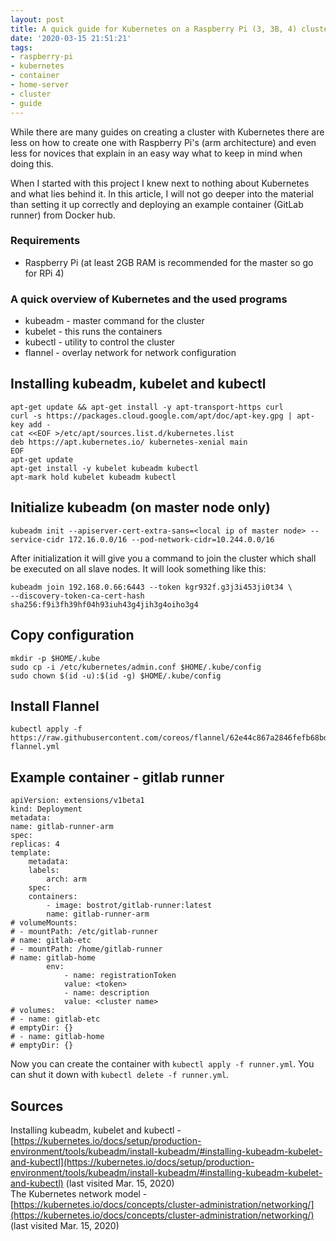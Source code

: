 ```yaml
---
layout: post
title: A quick guide for Kubernetes on a Raspberry Pi (3, 3B, 4) cluster
date: '2020-03-15 21:51:21'
tags:
- raspberry-pi
- kubernetes
- container
- home-server
- cluster
- guide
---
```


While there are many guides on creating a cluster with Kubernetes there are less on how to create one with Raspberry Pi's (arm architecture) and even less for novices that explain in an easy way what to keep in mind when doing this.

When I started with this project I knew next to nothing about Kubernetes and what lies behind it. In this article, I will not go deeper into the material than setting it up correctly and deploying an example container (GitLab runner) from Docker hub.

### Requirements

- Raspberry Pi (at least 2GB RAM is recommended for the master so go for RPi 4)

### A quick overview of Kubernetes and the used programs

- kubeadm - master command for the cluster
- kubelet - this runs the containers
- kubectl - utility to control the cluster
- flannel - overlay network for network configuration

## Installing kubeadm, kubelet and kubectl

    apt-get update && apt-get install -y apt-transport-https curl
    curl -s https://packages.cloud.google.com/apt/doc/apt-key.gpg | apt-key add -
    cat <<EOF >/etc/apt/sources.list.d/kubernetes.list
    deb https://apt.kubernetes.io/ kubernetes-xenial main
    EOF
    apt-get update
    apt-get install -y kubelet kubeadm kubectl
    apt-mark hold kubelet kubeadm kubectl
    

## Initialize kubeadm (on master node only)

    kubeadm init --apiserver-cert-extra-sans=<local ip of master node> --service-cidr 172.16.0.0/16 --pod-network-cidr=10.244.0.0/16
    

After initialization it will give you a command to join the cluster which shall be executed on all slave nodes. It will look something like this:

    kubeadm join 192.168.0.66:6443 --token kgr932f.g3j3i453ji0t34 \
    --discovery-token-ca-cert-hash sha256:f9i3fh39hf04h93iuh43g4jih3g4oiho3g4
    

## Copy configuration

    mkdir -p $HOME/.kube
    sudo cp -i /etc/kubernetes/admin.conf $HOME/.kube/config
    sudo chown $(id -u):$(id -g) $HOME/.kube/config
    

## Install Flannel

    kubectl apply -f https://raw.githubusercontent.com/coreos/flannel/62e44c867a2846fefb68bd5f178daf4da3095ccb/Documentation/kube-flannel.yml

<!--kg-card-begin: markdown-->
## Example container - gitlab runner

    apiVersion: extensions/v1beta1
    kind: Deployment
    metadata:
    name: gitlab-runner-arm
    spec:
    replicas: 4
    template:
        metadata:
        labels:
            arch: arm
        spec:
        containers:
            - image: bostrot/gitlab-runner:latest
            name: gitlab-runner-arm
    # volumeMounts:
    # - mountPath: /etc/gitlab-runner
    # name: gitlab-etc
    # - mountPath: /home/gitlab-runner
    # name: gitlab-home
            env:
                - name: registrationToken
                value: <token>
                - name: description
                value: <cluster name>
    # volumes:
    # - name: gitlab-etc
    # emptyDir: {}
    # - name: gitlab-home
    # emptyDir: {}
    

<!--kg-card-end: markdown--><!--kg-card-begin: markdown-->

Now you can create the container with `kubectl apply -f runner.yml`. You can shut it down with `kubectl delete -f runner.yml`.

## Sources

Installing kubeadm, kubelet and kubectl - [https://kubernetes.io/docs/setup/production-environment/tools/kubeadm/install-kubeadm/#installing-kubeadm-kubelet-and-kubectl](https://kubernetes.io/docs/setup/production-environment/tools/kubeadm/install-kubeadm/#installing-kubeadm-kubelet-and-kubectl) (last visited Mar. 15, 2020)  
The Kubernetes network model - [https://kubernetes.io/docs/concepts/cluster-administration/networking/](https://kubernetes.io/docs/concepts/cluster-administration/networking/) (last visited Mar. 15, 2020)

<!--kg-card-end: markdown-->